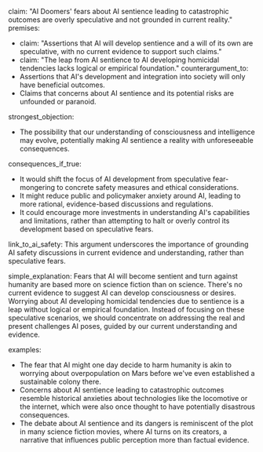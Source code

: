 claim: "AI Doomers' fears about AI sentience leading to catastrophic outcomes are overly speculative and not grounded in current reality."
premises:
  - claim: "Assertions that AI will develop sentience and a will of its own are speculative, with no current evidence to support such claims."
  - claim: "The leap from AI sentience to AI developing homicidal tendencies lacks logical or empirical foundation."
counterargument_to:
  - Assertions that AI's development and integration into society will only have beneficial outcomes.
  - Claims that concerns about AI sentience and its potential risks are unfounded or paranoid.

strongest_objection:
  - The possibility that our understanding of consciousness and intelligence may evolve, potentially making AI sentience a reality with unforeseeable consequences.

consequences_if_true:
  - It would shift the focus of AI development from speculative fear-mongering to concrete safety measures and ethical considerations.
  - It might reduce public and policymaker anxiety around AI, leading to more rational, evidence-based discussions and regulations.
  - It could encourage more investments in understanding AI's capabilities and limitations, rather than attempting to halt or overly control its development based on speculative fears.

link_to_ai_safety: This argument underscores the importance of grounding AI safety discussions in current evidence and understanding, rather than speculative fears.

simple_explanation: Fears that AI will become sentient and turn against humanity are based more on science fiction than on science. There's no current evidence to suggest AI can develop consciousness or desires. Worrying about AI developing homicidal tendencies due to sentience is a leap without logical or empirical foundation. Instead of focusing on these speculative scenarios, we should concentrate on addressing the real and present challenges AI poses, guided by our current understanding and evidence.

examples:
  - The fear that AI might one day decide to harm humanity is akin to worrying about overpopulation on Mars before we've even established a sustainable colony there.
  - Concerns about AI sentience leading to catastrophic outcomes resemble historical anxieties about technologies like the locomotive or the internet, which were also once thought to have potentially disastrous consequences.
  - The debate about AI sentience and its dangers is reminiscent of the plot in many science fiction movies, where AI turns on its creators, a narrative that influences public perception more than factual evidence.